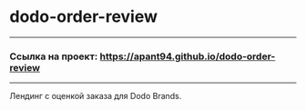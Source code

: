 # dodo-order-review
_______________
### Ссылка на проект: https://apant94.github.io/dodo-order-review
_______________
Лендинг с оценкой заказа для Dodo Brands.
